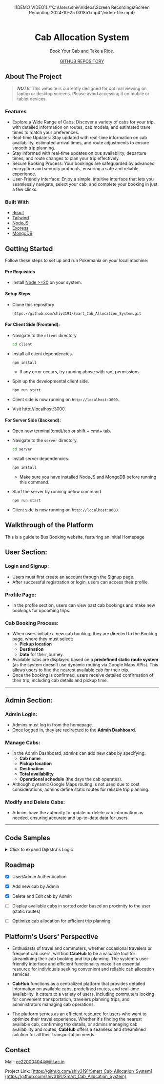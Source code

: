 <!-- Improved compatibility of back to top link: See: https://github.com/othneildrew/Best-README-Template/pull/73 -->
<a name="readme-top"></a>
<!--
*** Thanks for checking out the Best-README-Template. If you have a suggestion
*** that would make this better, please fork the repo and create a pull request
*** or simply open an issue with the tag "enhancement".
*** Don't forget to give the project a star!
*** Thanks again! Now go create something AMAZING! :D
-->



<!-- PROJECT SHIELDS -->
<!--
*** I'm using markdown "reference style" links for readability.
*** Reference links are enclosed in brackets [ ] instead of parentheses ( ).
*** See the bottom of this document for the declaration of the reference variables
*** for contributors-url, forks-url, etc. This is an optional, concise syntax you may use.
*** https://www.markdownguide.org/basic-syntax/#reference-style-links
-->


<!-- PROJECT video -->
<br />

<div align="center">
![DEMO VIDEO](./"C:\Users\shiv\Videos\Screen Recordings\Screen Recording 2024-10-25 031851.mp4"/video-file.mp4)
  <br>
  <br>
  
  <h1 align="center">Cab Allocation System</h1>

  <p align="center">
    Book Your Cab and Take a Ride.
    <br />
    <br />
    <a href="https://github.com/shiv3191/Smart_Cab_Allocation_System">GITHUB REPOSITORY</a>
  </p>
</div>



<!-- ABOUT THE PROJECT -->
## About The Project

> **_NOTE:_** 
This website is currently designed for optimal viewing on laptop or desktop screens. Please avoid accessing it on mobile or tablet devices.
 

### Features
* Explore a Wide Range of Cabs: Discover a variety of cabs for your trip, with detailed information on routes, cab models, and estimated travel times to match your preferences.
* Real-time Updates: Stay updated with real-time information on cab availability, estimated arrival times, and route adjustments to ensure smooth trip planning.
* Stay informed with real-time updates on bus availability, departure times, and route changes to plan your trip effectively.
* Secure Booking Process: Your bookings are safeguarded by advanced encryption and security protocols, ensuring a safe and reliable experience.
* User-Friendly Interface: Enjoy a simple, intuitive interface that lets you seamlessly navigate, select your cab, and complete your booking in just a few clicks.





### Built With

* [React](https://legacy.reactjs.org/)
* [Tailwind](https://tailwindcss.com/)
* [NodeJS](https://nodejs.org/docs/latest/api/)
* [Express](http://expressjs.com)
* [MongoDB](https://www.mongodb.com/)






<!-- GETTING STARTED -->
## Getting Started

Follow these steps to set up and run Pokemania on your local machine:

#### Pre Requisites

* Install [Node >=20](https://nodejs.org/en/download) on your system.

#### Setup Steps

* Clone this repository
    ```sh
    https://github.com/shiv3191/Smart_Cab_Allocation_System.git
    ```
#### For Client Side (Frontend):
* Navigate to the `client` directory

    ```sh
    cd client
    ```

* Install all client dependencies.
  ```sh
  npm install
  ```

  * If any error occurs, try running above with root permissions.

* Spin up the developmental client side.

  ```sh
  npm run start
  ```

* Client side is now running on ```http://localhost:3000```.

* Visit http://localhost:3000.

#### For Server Side (Backend):
* Open new terminal(cmd)/tab or shift + cmd+ tab.

* Navigate to the `server` directory.
  ```sh
  cd server
  ```

* Install server dependencies.
  ```sh
  npm install
  ```
  *  Make sure you have installed NodeJS and MongoDB before running this command.

* Start the server by running below command
  ```sh
  npm run start
  ```
* Client side is now running on ```http://localhost:8000```.




<!-- USAGE EXAMPLES -->
<!-- ## Usage

For usage and Project Demo, please checkout the [Demo Video](https://res.cloudinary.com/defj06zfq/video/upload/v1703702825/g2ja7rclvzhzu1xp1szn.mp4) provided. -->

## Walkthrough of the Platform

This is a guide to Bus Booking website, featuring an initial Homepage  
## User Section:

### Login and Signup:
- Users must first create an account through the Signup page. 
- After successful registration or login, users can access their profile.

### Profile Page:
- In the profile section, users can view past cab bookings and make new bookings for upcoming trips.

### Cab Booking Process:
- When users initiate a new cab booking, they are directed to the Booking page, where they must select:
  - **Pickup location**
  - **Destination**
  - **Date** for their journey.
- Available cabs are displayed based on a **predefined static route system** (as the system doesn’t use dynamic routing via Google Maps APIs). This allows users to find the nearest available cab for their trip.
- Once the booking is confirmed, users receive detailed confirmation of their trip, including cab details and pickup time.

---

## Admin Section:

### Admin Login:
- Admins must log in from the homepage.
- Once logged in, they are redirected to the **Admin Dashboard**.

### Manage Cabs:
- In the Admin Dashboard, admins can add new cabs by specifying:
  - **Cab name**
  - **Pickup location**
  - **Destination**
  - **Total availability**
  - **Operational schedule** (the days the cab operates).
- Although dynamic Google Maps routing is not used due to cost considerations, admins define static routes for reliable trip planning.

### Modify and Delete Cabs:
- Admins have the authority to update or delete cab information as needed, ensuring accurate and up-to-date data for users.

---

## Code Samples
<details>
  <summary>Click to expand Dijkstra's Logic</summary>

  ```javascript
  export default async function findKShortestPaths(cities, distanceMatrix, src, dest, k) {
  const n = cities.length;

  // Initialize graph
  const g = new Array(n + 1).fill(null).map(() => []);
  for (const [edge, distance] of Object.entries(distanceMatrix)) {
    const [city1, city2] = edge.split("-");
    const city1Index = cities.indexOf(city1) + 1;
    const city2Index = cities.indexOf(city2) + 1;
    if(city1Index <= n && city2Index <= n) g[city1Index].push({ dest: city2Index, cost: distance });
  }

  // Vector to store distances
  const dis = new Array(n + 1).fill(null).map(() => Array(k).fill({cost: Infinity, pred: null}));
  const pred = new Array(n + 1).fill(null).map(() => Array(k).fill(Infinity));
  // Priority queue for Dijkstra's algorithm
  const pq = [{ cost: 0, node: cities.indexOf(src) + 1 }];
  let vis = []
  for(let i = 1; i <= n; i++) vis[i] = false;
  while (pq.length > 0) {
    const { node: u, cost: d } = pq.shift();
    // Check if the distance is less than the kth shortest distance to the destination
    if (dis[u][k - 1] < d) continue;
    if (u === cities.indexOf(dest) + 1) continue;
    if (vis[u]) continue;
    vis[u] = true;
    const v = g[u];

    // Traverse the adjacency list
    for (const { dest, cost } of v) {
      const newCost = d + cost;

      // Check if the new cost is less than the kth shortest distance to the destination
      if (newCost < dis[dest][k - 1].cost) {
        // Clear predecessors and add the new predecessor
        dis[dest][k - 1] = {cost: newCost, pred: u};
        
        // Sort the distances and predecessors after updating
        dis[dest].sort((a, b) => a.cost - b.cost);

        // Push the new cost and destination to the priority queue
        pq.push({ cost: newCost, node: dest });

        // Sort the priority queue based on cost
        pq.sort((a, b) => a.cost - b.cost);
      } 
    }
    
  }

  // Printing K shortest paths
  const result = dis[cities.indexOf(dest) + 1].slice(0, k);
  console.log(`Top ${k} Shortest Paths from ${src} to ${dest}:`);
  let res = new Set();
  for (let i = 0; i < k; i++) {
    const paths = await getPaths(dis, cities, src, dest, result[i].cost);

      res.add(JSON.stringify({distance: result[i].cost, paths: paths}))

    console.log(`Path ${i + 1}: ${result[i].cost} (Distance) - ${paths.join(" | ")}`);
    }
    return res;
   }

    async function getPaths(result, cities, src, dest, distance) {
    const paths = [];
    const path = [cities.indexOf(dest) + 1];
    let current = cities.indexOf(dest) + 1;
    while (current !== cities.indexOf(src) + 1) {
        const pred = result[current].find((x) => x.cost.toFixed(1) === distance.toFixed(1)).pred;
        path.push(pred);
        distance -= getDistance(cities[current - 1], cities[pred - 1]);
        current = pred;
    }
    path.reverse();
    for (let i = 0; i < path.length - 1; i++) {
        const city1 = cities[path[i] - 1];
        const city2 = cities[path[i + 1] - 1];
        paths.push(`${city1},${city2}`);
    }
    return paths;
  }

  function getDistance(city1, city2) {
  const key = `${city1}-${city2}`;
  return distanceMatrix[key];
  }

 // Load city data and distance matrix
 const cities = Object.keys(require("./cityMapping.json"));
 const distanceMatrix = require("./matrix.json");
  
  ```
</details>

<!-- <details>
<summary>Click to expand the evolution chain fetching logic</summary>

```javascript

useEffect(() => {
        const fetchAllEvolutionChains = async () => {
            try {
                const response = await axios.get('https://pokeapi.co/api/v2/evolution-chain?limit=541');
                const evolutionChainURLs = response.data.results.map((result) => result.url);
                const chainMap = {};

                // Fetch and process each evolution chain
                await Promise.all(evolutionChainURLs.map(async (url) => {
                    const chainResponse = await axios.get(url);
                    const evolutionData = chainResponse.data.chain;
                    const evolutionArray = buildEvolutionArray(evolutionData);

                    // Update the chainMap for each Pokémon in the evolution chain
                    evolutionArray.forEach((pokemon) => {
                        chainMap[pokemon] = evolutionArray;
                    });
                }));

                setEvolutionChains(chainMap);
            } catch (error) {
                console.error('Error fetching evolution chains:', error);
            }
        };

        // Recursive function to build the evolution array
        const buildEvolutionArray = (evolutionData) => {
            const evolvesTo = evolutionData.evolves_to.flatMap((evolution) => {
                return buildEvolutionArray(evolution);
            });

            return [evolutionData.species.name, ...evolvesTo];
        };

        fetchAllEvolutionChains();
    }, []);
```
</details>

<details>
<summary>Click to expand the sorting and fetch all pokemon logic</summary>

```javascript

const getAllPokemon = () => {
    fetch("https://pokeapi.co/api/v2/pokemon?limit=1302")
      .then((response) => response.json())
      .then((data) => {
        // setAllPokemons(data.results);
        // setFullPokemons(data.results);
        console.log(sort)
        console.log("anbfhjksdbvfhkwevfeghkjvdf wjehd")
        switch (sort) {
          case "1":
            setAllPokemons([...data.results].sort((a, b) => parseInt(a.url.split("/")[6]) - parseInt(b.url.split("/")[6])));
            break;
          case "2":
            setAllPokemons([...data.results].sort((a, b) => parseInt(b.url.split("/")[6]) - parseInt(a.url.split("/")[6])));
            break;
          case "3":
            setAllPokemons([...data.results].sort((a, b) => a.name.localeCompare(b.name)));
            break;
          case "4":
            setAllPokemons([...data.results].sort((a, b) => b.name.localeCompare(a.name)));
            break;
          default:
            setAllPokemons([...data.results]);
        }
      });
  };
```
</details> --> 


<!-- ROADMAP -->
## Roadmap

- [x] User/Admin Authentication
- [x] Add new cab by Admin
- [x] Delete and Edit cab by Admin
- [ ] Display available cabs in sorted order based on proximity to the user (static routes)
- [ ] Optimize cab allocation for efficient trip planning



## Platform's Users' Perspective

* Enthusiasts of travel and commuters, whether occasional travelers or frequent cab users, will find **CabHub** to be a valuable tool for streamlining their cab booking and trip planning. The system's user-friendly interface and efficient functionality make it an essential resource for individuals seeking convenient and reliable cab allocation services.

* **CabHub** functions as a centralized platform that provides detailed information on available cabs, predefined routes, and real-time availability. It caters to a variety of users, including commuters looking for convenient transportation, travelers planning trips, and administrators managing cab operations.

* The platform serves as an efficient resource for users who want to optimize their travel experience. Whether it's finding the nearest available cab, confirming trip details, or admins managing cab availability and routes, **CabHub** offers a seamless and streamlined solution for all their transportation needs.

<!-- CONTACT -->
## Contact

Mail: [ce220004044@iiti.ac.in](ce220004044@iiti.ac.in)

Project Link: [https://github.com/shiv3191/Smart_Cab_Allocation_System](https://github.com/shiv3191/Smart_Cab_Allocation_System)


<!-- MARKDOWN LINKS & IMAGES -->
<!-- https://www.markdownguide.org/basic-syntax/#reference-style-links -->
[contributors-shield]: https://img.shields.io/github/contributors/othneildrew/Best-README-Template.svg?style=for-the-badge
[contributors-url]: https://github.com/othneildrew/Best-README-Template/graphs/contributors
[forks-shield]: https://img.shields.io/github/forks/othneildrew/Best-README-Template.svg?style=for-the-badge
[forks-url]: https://github.com/othneildrew/Best-README-Template/network/members
[stars-shield]: https://img.shields.io/github/stars/othneildrew/Best-README-Template.svg?style=for-the-badge
[stars-url]: https://github.com/othneildrew/Best-README-Template/stargazers
[issues-shield]: https://img.shields.io/github/issues/othneildrew/Best-README-Template.svg?style=for-the-badge
[issues-url]: https://github.com/othneildrew/Best-README-Template/issues
[license-shield]: https://img.shields.io/github/license/othneildrew/Best-README-Template.svg?style=for-the-badge
[license-url]: https://github.com/othneildrew/Best-README-Template/blob/master/LICENSE.txt
[linkedin-shield]: https://img.shields.io/badge/-LinkedIn-black.svg?style=for-the-badge&logo=linkedin&colorB=555
[linkedin-url]: https://linkedin.com/in/othneildrew
[product-screenshot]: images/screenshot.png
[Next.js]: https://img.shields.io/badge/next.js-000000?style=for-the-badge&logo=nextdotjs&logoColor=white
[Next-url]: https://nextjs.org/
[React.js]: https://img.shields.io/badge/React-20232A?style=for-the-badge&logo=react&logoColor=61DAFB
[React-url]: https://reactjs.org/
[Vue.js]: https://img.shields.io/badge/Vue.js-35495E?style=for-the-badge&logo=vuedotjs&logoColor=4FC08D
[Vue-url]: https://vuejs.org/
[Angular.io]: https://img.shields.io/badge/Angular-DD0031?style=for-the-badge&logo=angular&logoColor=white
[Angular-url]: https://angular.io/
[Svelte.dev]: https://img.shields.io/badge/Svelte-4A4A55?style=for-the-badge&logo=svelte&logoColor=FF3E00
[Svelte-url]: https://svelte.dev/
[Laravel.com]: https://img.shields.io/badge/Laravel-FF2D20?style=for-the-badge&logo=laravel&logoColor=white
[Laravel-url]: https://laravel.com
[Bootstrap.com]: https://img.shields.io/badge/Bootstrap-563D7C?style=for-the-badge&logo=bootstrap&logoColor=white
[Bootstrap-url]: https://getbootstrap.com
[JQuery.com]: https://img.shields.io/badge/jQuery-0769AD?style=for-the-badge&logo=jquery&logoColor=white
[JQuery-url]: https://jquery.com 
